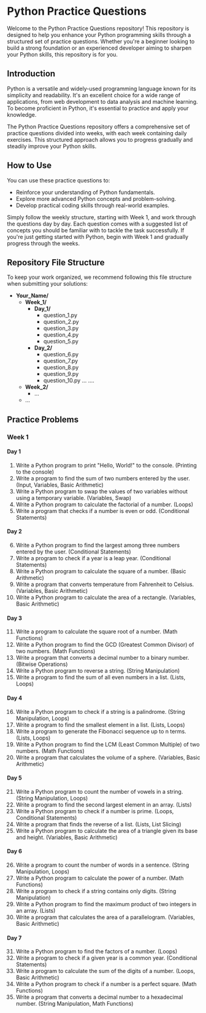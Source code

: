 # Python Practice Questions

Welcome to the Python Practice Questions repository! This repository is designed to help you enhance your Python programming skills through a structured set of practice questions. Whether you're a beginner looking to build a strong foundation or an experienced developer aiming to sharpen your Python skills, this repository is for you.

## Introduction

Python is a versatile and widely-used programming language known for its simplicity and readability. It's an excellent choice for a wide range of applications, from web development to data analysis and machine learning. To become proficient in Python, it's essential to practice and apply your knowledge.

The Python Practice Questions repository offers a comprehensive set of practice questions divided into weeks, with each week containing daily exercises. This structured approach allows you to progress gradually and steadily improve your Python skills.

## How to Use

You can use these practice questions to:

- Reinforce your understanding of Python fundamentals.
- Explore more advanced Python concepts and problem-solving.
- Develop practical coding skills through real-world examples.

Simply follow the weekly structure, starting with Week 1, and work through the questions day by day. Each question comes with a suggested list of concepts you should be familiar with to tackle the task successfully. If you're just getting started with Python, begin with Week 1 and gradually progress through the weeks.

## Repository File Structure

To keep your work organized, we recommend following this file structure when submitting your solutions:


- **Your_Name/**
  - **Week_1/**
    - **Day_1/**
      - question_1.py
      - question_2.py
      - question_3.py
      - question_4.py
      - question_5.py
    - **Day_2/**
      - question_6.py
      - question_7.py
      - question_8.py
      - question_9.py
      - question_10.py
      ...
        ....
  - **Week_2/**
    - ...
  - ...


## Practice Problems

### Week 1

#### Day 1
1. Write a Python program to print "Hello, World!" to the console. (Printing to the console)
2. Write a program to find the sum of two numbers entered by the user. (Input, Variables, Basic Arithmetic)
3. Write a Python program to swap the values of two variables without using a temporary variable. (Variables, Swap)
4. Write a Python program to calculate the factorial of a number. (Loops)
5. Write a program that checks if a number is even or odd. (Conditional Statements)

#### Day 2
6. Write a Python program to find the largest among three numbers entered by the user. (Conditional Statements)
7. Write a program to check if a year is a leap year. (Conditional Statements)
8. Write a Python program to calculate the square of a number. (Basic Arithmetic)
9. Write a program that converts temperature from Fahrenheit to Celsius. (Variables, Basic Arithmetic)
10. Write a Python program to calculate the area of a rectangle. (Variables, Basic Arithmetic)

#### Day 3
11. Write a program to calculate the square root of a number. (Math Functions)
12. Write a Python program to find the GCD (Greatest Common Divisor) of two numbers. (Math Functions)
13. Write a program that converts a decimal number to a binary number. (Bitwise Operations)
14. Write a Python program to reverse a string. (String Manipulation)
15. Write a program to find the sum of all even numbers in a list. (Lists, Loops)

#### Day 4
16. Write a Python program to check if a string is a palindrome. (String Manipulation, Loops)
17. Write a program to find the smallest element in a list. (Lists, Loops)
18. Write a program to generate the Fibonacci sequence up to n terms. (Lists, Loops)
19. Write a Python program to find the LCM (Least Common Multiple) of two numbers. (Math Functions)
20. Write a program that calculates the volume of a sphere. (Variables, Basic Arithmetic)

#### Day 5
21. Write a Python program to count the number of vowels in a string. (String Manipulation, Loops)
22. Write a program to find the second largest element in an array. (Lists)
23. Write a Python program to check if a number is prime. (Loops, Conditional Statements)
24. Write a program that finds the reverse of a list. (Lists, List Slicing)
25. Write a Python program to calculate the area of a triangle given its base and height. (Variables, Basic Arithmetic)

#### Day 6
26. Write a program to count the number of words in a sentence. (String Manipulation, Loops)
27. Write a Python program to calculate the power of a number. (Math Functions)
28. Write a program to check if a string contains only digits. (String Manipulation)
29. Write a Python program to find the maximum product of two integers in an array. (Lists)
30. Write a program that calculates the area of a parallelogram. (Variables, Basic Arithmetic)

#### Day 7
31. Write a Python program to find the factors of a number. (Loops)
32. Write a program to check if a given year is a common year. (Conditional Statements)
33. Write a program to calculate the sum of the digits of a number. (Loops, Basic Arithmetic)
34. Write a Python program to check if a number is a perfect square. (Math Functions)
35. Write a program that converts a decimal number to a hexadecimal number. (String Manipulation, Math Functions)

